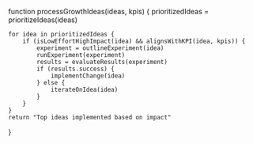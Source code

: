 function processGrowthIdeas(ideas, kpis) {
    prioritizedIdeas = prioritizeIdeas(ideas)
    
    for idea in prioritizedIdeas {
        if (isLowEffortHighImpact(idea) && alignsWithKPI(idea, kpis)) {
            experiment = outlineExperiment(idea)
            runExperiment(experiment)
            results = evaluateResults(experiment)
            if (results.success) {
                implementChange(idea)
            } else {
                iterateOnIdea(idea)
            }
        }
    }
    return "Top ideas implemented based on impact"
}
